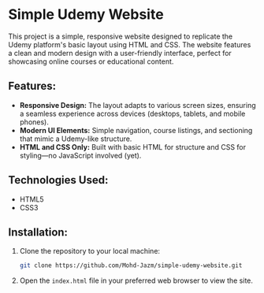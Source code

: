 # Simple Udemy Website

This project is a simple, responsive website designed to replicate the Udemy platform's basic layout using HTML and CSS. The website features a clean and modern design with a user-friendly interface, perfect for showcasing online courses or educational content.

## Features:
- **Responsive Design:** The layout adapts to various screen sizes, ensuring a seamless experience across devices (desktops, tablets, and mobile phones).
- **Modern UI Elements:** Simple navigation, course listings, and sectioning that mimic a Udemy-like structure.
- **HTML and CSS Only:** Built with basic HTML for structure and CSS for styling—no JavaScript involved (yet).

## Technologies Used:
- HTML5
- CSS3

## Installation:
1. Clone the repository to your local machine:
    ```bash
    git clone https://github.com/Mohd-Jazm/simple-udemy-website.git
    ```
2. Open the `index.html` file in your preferred web browser to view the site.

